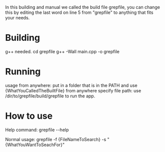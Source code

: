 In this building and manual we called the build file grepfile, you can change this by editing the last word on line 5 from "grepfile" to anything that fits your needs.

# Building
g++ needed.
cd grepfile
g++ -Wall main.cpp -o grepfile

# Running
usage from anywhere: 
put in a folder that is in the PATH and use {WhatYouCalledTheBuiltFile} from anywhere
specify file path:
use /dir/to/grepfile/build/grepfile to run the app.

# How to use
Help command:
grepfile --help

Normal usage:
grepfile -f {FileNameToSearch} -s "{WhatYouWantToSeachFor}"
